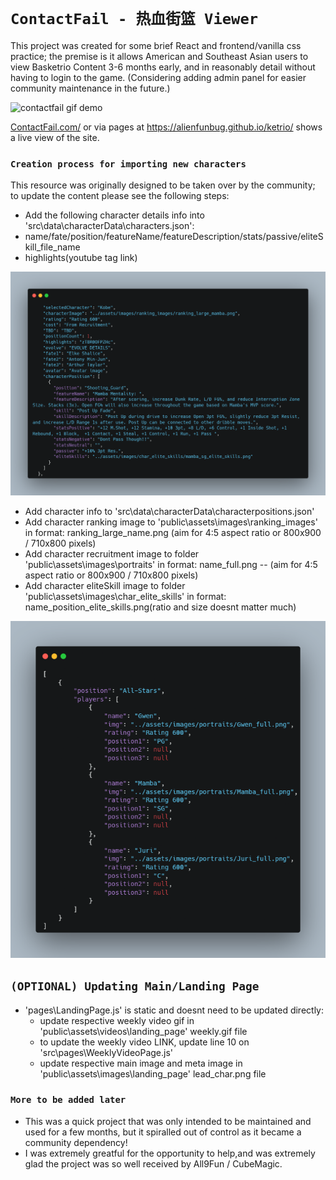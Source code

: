 # `ContactFail - 热血街篮 Viewer`
This project was created for some brief React and frontend/vanilla css practice; the premise is it allows American and Southeast Asian users to view Basketrio Content 3-6 months early, and in reasonably detail without having to login to the game.
(Considering adding admin panel for easier community maintenance in the future.)


![contactfail gif demo ](contactfail.gif)

<a href="https://contactfail.como">ContactFail.com/</a> or via pages at <a href="https://alienfunbug.github.io/ketrio">https://alienfunbug.github.io/ketrio/</a> shows a live view of the site.

### `Creation process for importing new characters`
This resource was originally designed to be taken over by the community; to update the content please see the following steps:

- Add the following character details info into 'src\data\characterData\characters.json':
- name/fate/position/featureName/featureDescription/stats/passive/eliteSkill_file_name
- highlights(youtube tag link)

![JSON char example1](json_demo1.png)
    
- Add character info to 'src\data\characterData\characterpositions.json'
- Add character ranking image to 'public\assets\images\ranking_images' in format: ranking_large_name.png (aim for 4:5 aspect ratio or 800x900 / 710x800 pixels)
- Add character recruitment image to folder 'public\assets\images\portraits' in format: name_full.png -- (aim for 4:5 aspect ratio or 800x900 / 710x800 pixels)
- Add character eliteSkill image to  folder 'public\assets\images\char_elite_skills' in format: name_position_elite_skills.png(ratio and size doesnt matter much)

![JSON char example2](json_demo2.png)

## `(OPTIONAL) Updating Main/Landing Page`

- 'pages\LandingPage.js' is static and doesnt need to be updated directly:
    - update respective weekly video gif in 'public\assets\videos\landing_page' weekly.gif file 
    - to update the weekly video LINK, update line 10 on 'src\pages\WeeklyVideoPage.js'
    - update respective main image and meta image in 'public\assets\images\landing_page' lead_char.png file 
    
### `More to be added later`

- This was a quick project that was only intended to be maintained and used for a few months, but it spiralled out of control as it became a community dependency! 
- I was extremely greatful for the opportunity to help,and was extremely glad the project was so well received by All9Fun / CubeMagic.
